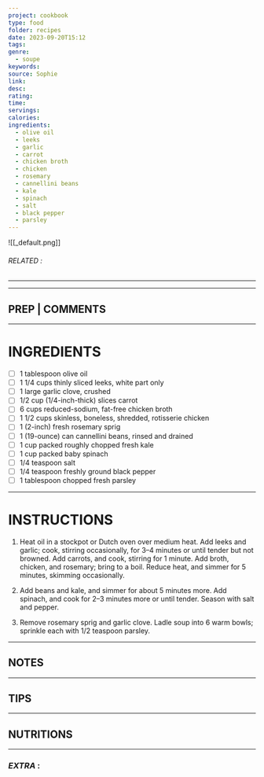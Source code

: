 ```yaml
---
project: cookbook
type: food
folder: recipes
date: 2023-09-20T15:12
tags: 
genre:
  - soupe
keywords: 
source: Sophie
link: 
desc: 
rating: 
time: 
servings: 
calories: 
ingredients:
  - olive oil
  - leeks
  - garlic
  - carrot
  - chicken broth
  - chicken
  - rosemary
  - cannellini beans
  - kale
  - spinach
  - salt
  - black pepper
  - parsley
---
```


![[_default.png]]
###### *RELATED* : 
---


---
## PREP | COMMENTS



---
# INGREDIENTS

- [ ] 1 tablespoon olive oil
- [ ] 1 1/4 cups thinly sliced leeks, white part only
- [ ] 1 large garlic clove, crushed
- [ ] 1/2 cup (1/4-inch-thick) slices carrot
- [ ] 6 cups reduced-sodium, fat-free chicken broth
- [ ] 1 1/2 cups skinless, boneless, shredded, rotisserie chicken
- [ ] 1 (2-inch) fresh rosemary sprig
- [ ] 1 (19-ounce) can cannellini beans, rinsed and drained
- [ ] 1 cup packed roughly chopped fresh kale
- [ ] 1 cup packed baby spinach
- [ ] 1/4 teaspoon salt
- [ ] 1/4 teaspoon freshly ground black pepper
- [ ] 1 tablespoon chopped fresh parsley

---
# INSTRUCTIONS

1. Heat oil in a stockpot or Dutch oven over medium heat. Add leeks and garlic; cook, stirring occasionally, for 3–4 minutes or until tender but not browned. Add carrots, and cook, stirring for 1 minute. Add broth, chicken, and rosemary; bring to a boil. Reduce heat, and simmer for 5 minutes, skimming occasionally.
    
2. Add beans and kale, and simmer for about 5 minutes more. Add spinach, and cook for 2–3 minutes more or until tender. Season with salt and pepper.
    
3. Remove rosemary sprig and garlic clove. Ladle soup into 6 warm bowls; sprinkle each with 1/2 teaspoon parsley.

---
## NOTES



---
## TIPS



---
## NUTRITIONS



---
### *EXTRA* :



